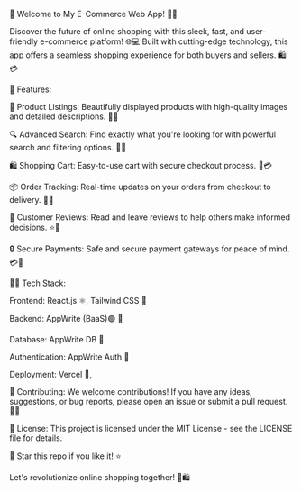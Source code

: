 🚀 Welcome to My E-Commerce Web App! 🛒✨

Discover the future of online shopping with this sleek, fast, and user-friendly e-commerce platform! 🌐💻 Built with cutting-edge technology, this app offers a seamless shopping experience for both buyers and sellers. 🛍️💳

🌟 Features:

🛒 Product Listings: Beautifully displayed products with high-quality images and detailed descriptions. 📸📝

🔍 Advanced Search: Find exactly what you're looking for with powerful search and filtering options. 🔎🎯

🛍️ Shopping Cart: Easy-to-use cart with secure checkout process. 🛒💳

📦 Order Tracking: Real-time updates on your orders from checkout to delivery. 🚚📲

💬 Customer Reviews: Read and leave reviews to help others make informed decisions. ⭐📝

🔒 Secure Payments: Safe and secure payment gateways for peace of mind. 💳🔐

👩‍💻 Tech Stack:

Frontend: React.js ⚛️, Tailwind CSS 🎨

Backend: AppWrite (BaaS)🟢 🚀

Database: AppWrite DB 🍃

Authentication: AppWrite Auth 🔑

Deployment: Vercel 🚀, 


👥 Contributing:
We welcome contributions! If you have any ideas, suggestions, or bug reports, please open an issue or submit a pull request. 🤝💡

📜 License:
This project is licensed under the MIT License - see the LICENSE file for details.

🌟 Star this repo if you like it! ⭐️

Let's revolutionize online shopping together! 🚀🛍️